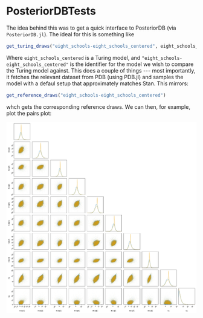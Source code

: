 # PosteriorDBTests

The idea behind this was to get a quick interface to PosteriorDB (via `PosteriorDB.jl`). The ideal for this
is something like

```julia
get_turing_draws("eight_schools-eight_schools_centered", eight_schools_centered; sampler = NUTS(), samples = 10000)
```

Where `eight_schools_centered` is a Turing model, and `"eight_schools-eight_schools_centered"` is the identifier for the 
model we wish to compare the Turing model against. This does a couple of things --- most importantly, it fetches the relevant dataset
from PDB (using PDB.jl) and samples the model with a defaul setup that approximately matches Stan. This mirrors:

```julia
get_reference_draws("eight_schools-eight_schools_centered")
```

whch gets the corresponding reference draws. We can then, for example, plot the pairs plot:

![](ex1.png)